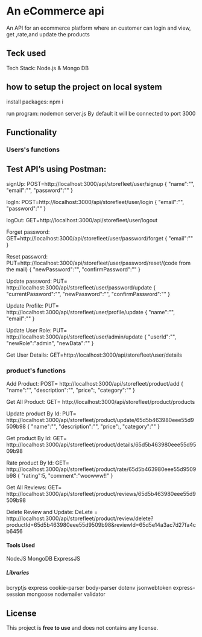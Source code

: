 # An eCommerce api

An API for an ecommerce platform where an customer can login and view, get ,rate,and update the products

## Teck used

Tech Stack: Node.js & Mongo DB

## how to setup the project on local system

install packages: npm i

run program: nodemon server.js
By default it will be connected to port 3000

## Functionality

### Users's functions

## Test API’s using Postman:

signUp: POST=http://localhost:3000/api/storefleet/user/signup
{
"name":"",
"email":"",
"password":""
}

logIn: POST=http://localhost:3000/api/storefleet/user/login
{
"email":"",
"password":""
}

logOut: GET=http://localhost:3000/api/storefleet/user/logout

Forget password: GET=http://localhost:3000/api/storefleet/user/password/forget
{
"email":""
}

Reset password: PUT=http://localhost:3000/api/storefleet/user/password/reset/(code from the mail)
{
"newPassword":"",
"confirmPassword":""
}

Update password: PUT= http://localhost:3000/api/storefleet/user/password/update
{
"currentPassword":"",
"newPassword":"",
"confirmPassword":""
}

Update Profile: PUT= http://localhost:3000/api/storefleet/user/profile/update
{
"name":"",
"email":""
}

Update User Role: PUT= http://localhost:3000/api/storefleet/user/admin/update
{
"userId":"",
"newRole":"admin",
"newData":""
}

Get User Details: GET=http://localhost:3000/api/storefleet/user/details

### product's functions

Add Product: POST= http://localhost:3000/api/storefleet/product/add
{
"name":"",
"description":"",
"price":,
"category":""
}

Get All Product: GET= http://localhost:3000/api/storefleet/product/products

Update product By Id: PUT= http://localhost:3000/api/storefleet/product/update/65d5b463980eee55d9509b98
{
    "name":"",
    "description":"",
    "price":,
    "category":""
}

Get product By Id: GET= http://localhost:3000/api/storefleet/product/details/65d5b463980eee55d9509b98

Rate product By Id: GET= http://localhost:3000/api/storefleet/product/rate/65d5b463980eee55d9509b98
{
    "rating":5,
    "comment":"woowww!!"
}

Get All Reviews: GET= http://localhost:3000/api/storefleet/product/reviews/65d5b463980eee55d9509b98

Delete Review and Update: DeLete = http://localhost:3000/api/storefleet/product/review/delete?productId=65d5b463980eee55d9509b98&reviewId=65d5e14a3ac7d27fa4cb6456

#### Tools Used

NodeJS
MongoDB
ExpressJS

##### Libraries
bcryptjs
express
cookie-parser
body-parser
dotenv
jsonwebtoken
express-session
mongoose
nodemailer
validator

## License

This project is **free to use** and does not contains any license.




